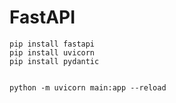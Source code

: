# FastAPI
    pip install fastapi
    pip install uvicorn
    pip install pydantic


    python -m uvicorn main:app --reload


    
